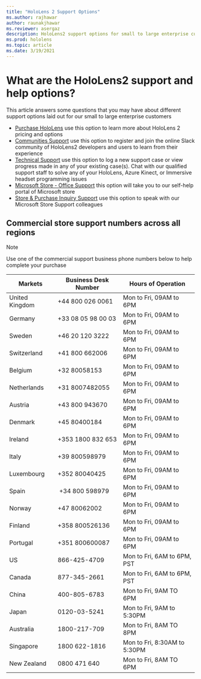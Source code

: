 ```yaml
---
title: "HoloLens 2 Support Options"
ms.author: rajhawar
author: raunakjhawar
ms.reviewer: asergaz 
description: HoloLens2 support options for small to large enterprise customers
ms.prod: hololens
ms.topic: article
ms.date: 3/19/2021 
---
```


# What are the HoloLens2 support and help options?

This article answers some questions that you may have about different support options laid out for our small to large enterprise customers

- [Purchase HoloLens](https://www.microsoft.com/hololens/buy) use this option to learn more about HoloLens 2 pricing and options
- [Communities Support](https://holodevelopersslack.azurewebsites.net) use this option to register and join the online Slack community of HoloLens2 developers and users to learn from their experience
- [Technical Support](https://support.serviceshub.microsoft.com/supportforbusiness/create?sapId=e9391227-fa6d-927b-0fff-f96288631b8f) use this option to log a new support case or view progress made in any of your existing case(s). Chat with our qualified support staff to solve any of your HoloLens, Azure Kinect, or Immersive headset programming issues
- [Microsoft Store - Office Support](https://support.microsoft.com/office/microsoft-store-109d8aed-d32f-4d6f-9c54-ff80871e8637) this option will take you to our self-help portal of Microsoft store
- [Store & Purchase Inquiry Support](https://support.microsoft.com/account-billing/contact-microsoft-store-support-4f615f2a-6bbd-fd69-6695-ae213d63eef0) use this option to speak with our Microsoft Store Support colleagues

## Commercial store support numbers across all regions
>[!Note]
>Use one of the commercial support business phone numbers below to help complete your purchase 

| Markets | Business Desk Number | Hours of Operation |
|-----------------|-------------------|-----------------------|
| United Kingdom | +44 800 026 0061 | Mon to Fri, 09AM to 6PM |
| Germany | +33 08 05 98 00 03 | Mon to Fri, 09AM to 6PM |
| Sweden	| +46 20 120 3222	| Mon to Fri, 09AM to 6PM |
| Switzerland | +41 800 662006 |	Mon to Fri, 09AM to 6PM |
| Belgium |	+32 80058153 |	Mon to Fri, 09AM to 6PM |
| Netherlands |	+31 8007482055 |	Mon to Fri, 09AM to 6PM |
| Austria |	+43 800 943670 |	Mon to Fri, 09AM to 6PM |
| Denmark |	+45 80400184 |	Mon to Fri, 09AM to 6PM |
| Ireland |	+353 1800 832 653 |	Mon to Fri, 09AM to 6PM |
| Italy |	+39 800598979 |	Mon to Fri, 09AM to 6PM |
| Luxembourg |	+352 80040425 |	Mon to Fri, 09AM to 6PM |
| Spain |	 +34 800 598979 |	Mon to Fri, 09AM to 6PM |
| Norway |	+47 80062002 |	Mon to Fri, 09AM to 6PM |
| Finland |	+358 800526136 |	Mon to Fri, 09AM to 6PM |
| Portugal |	+351 800600087 |	Mon to Fri, 09AM to 6PM |
| US |	866-425-4709 |	Mon to Fri, 6AM to 6PM, PST |
| Canada |	877-345-2661 |	Mon to Fri, 6AM to 6PM, PST |
| China |	400-805-6783 |	Mon to Fri, 9AM TO 6PM |
| Japan |	0120-03-5241 |	Mon to Fri, 9AM to 5:30PM |
| Australia |	1800-217-709 |	Mon to Fri, 8AM TO 8PM |
| Singapore |	1800 622-1816 |	Mon to Fri, 8:30AM to 5:30PM |
| New Zealand |	0800 471 640 |	Mon to Fri, 8AM TO 6PM |
